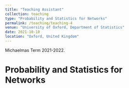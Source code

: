 ```yaml
---
title: "Teaching Assistant"
collection: teaching
type: "Probability and Statistics for Networks"
permalink: /teaching/teaching-4
venue: "University of Oxford, Department of Statistics"
date: 2021-10-10
location: "Oxford, United Kingdom"
---
```

Michaelmas Term 2021-2022. 

Probability and Statistics for Networks
======
